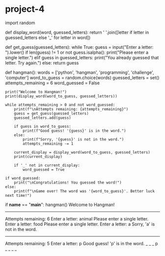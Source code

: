 # project-4
import random

def display_word(word, guessed_letters):
    return ' '.join([letter if letter in guessed_letters else '_' for letter in word])

def get_guess(guessed_letters):
    while True:
        guess = input("Enter a letter: ").lower()
        if len(guess) != 1 or not guess.isalpha():
            print("Please enter a single letter.")
        elif guess in guessed_letters:
            print("You already guessed that letter. Try again.")
        else:
            return guess

def hangman():
    words = ['python', 'hangman', 'programming', 'challenge', 'computer']
    word_to_guess = random.choice(words)
    guessed_letters = set()
    attempts_remaining = 6
    word_guessed = False

    print("Welcome to Hangman!")
    print(display_word(word_to_guess, guessed_letters))

    while attempts_remaining > 0 and not word_guessed:
        print(f"\nAttempts remaining: {attempts_remaining}")
        guess = get_guess(guessed_letters)
        guessed_letters.add(guess)

        if guess in word_to_guess:
            print(f"Good guess! '{guess}' is in the word.")
        else:
            print(f"Sorry, '{guess}' is not in the word.")
            attempts_remaining -= 1

        current_display = display_word(word_to_guess, guessed_letters)
        print(current_display)

        if '_' not in current_display:
            word_guessed = True

    if word_guessed:
        print("\nCongratulations! You guessed the word!")
    else:
        print(f"\nGame over! The word was '{word_to_guess}'. Better luck next time!")

if __name__ == "__main__":
    hangman()
Welcome to Hangman!
_ _ _ _ _ _ _ _

Attempts remaining: 6
Enter a letter: animal
Please enter a single letter.
Enter a letter: food
Please enter a single letter.
Enter a letter: a
Sorry, 'a' is not in the word.
_ _ _ _ _ _ _ _

Attempts remaining: 5
Enter a letter: p
Good guess! 'p' is in the word.
_ _ _ p _ _ _ _

 

